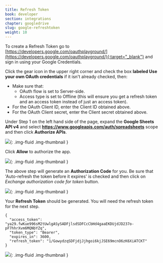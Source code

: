 ```yaml
---
title: Refresh Token
book: developer
section: integrations
chapter: googledrive
slug: google-refreshtoken
weight: 10
---
```


To create a Refresh Token go to [https://developers.google.com/oauthplayground/](https://developers.google.com/oauthplayground/){:target="_blank"} and sign in using your Google Credentials. 

Click the gear icon in the upper right corner and check the box **labeled Use your own OAuth credentials** if it isn't already checked, then:

* Make sure that:
  * OAuth flow is set to Server-side.
  * Access type is set to Offline (this will ensure you get a refresh token and an access token instead of just an access token). 
* For the OAuth Client ID, enter the Client ID obtained above.
* For the OAuth Client secret, enter the Client secret obtained above.

Under Step 1 on the left hand side of the page, expand the **Google Sheets API v4** and select **https://www.googleapis.com/auth/spreadsheets** scope and then click **Authorize APIs**.

![](/assets/img/integrations/google/sheets-authorize.png){: .img-fluid .img-thumbnail }

Click **Allow** to authorize the app.

![](/assets/img/integrations/google/sheets-allow.png){: .img-fluid .img-thumbnail }

The above step will generate an **Authorization Code** for you. Be sure that 'Auto-refresh the token before it expires' is checked and then click on *Exchange authorization code for token* button.

![](/assets/img/googlesheet/googlesheet-exchange-authorization.png){: .img-fluid .img-thumbnail }

Your **Refresh Token** should be generated. You will need the refresh token for the next step.

```
{
  "access_token": "ya29.fwKue996sM2tUwlgASySADFjlsdSDFCcCbHd4gaaEKDUjdJD237o-pF7hhrXvm6MQNbYZq",
  "token_type": "Bearer",
  "expires_in": 3600,
  "refresh_token": "1/GowydzqSDFjdjJjhgoi6kjJSE69mcnO6zK6XiATCKT"
}
```

![](/assets/img/integrations/google/sheets-refresh-token.png){: .img-fluid .img-thumbnail }
